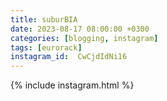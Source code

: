 ```yaml
---
title: suburBIA
date: 2023-08-17 08:00:00 +0300
categories: [blogging, instagram]
tags: [eurorack]
instagram_id:  CwCjdIdNi16 
---
```


{% include instagram.html %}